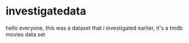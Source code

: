 # investigatedata
hello everyone,
this was a dataset that i investigated earlier,
it's a tmdb movies data set
